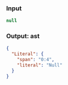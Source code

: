 ### Input
```js parse:expr
null
```

### Output: ast
```json
{
  "Literal": {
    "span": "0:4",
    "literal": "Null"
  }
}
```
